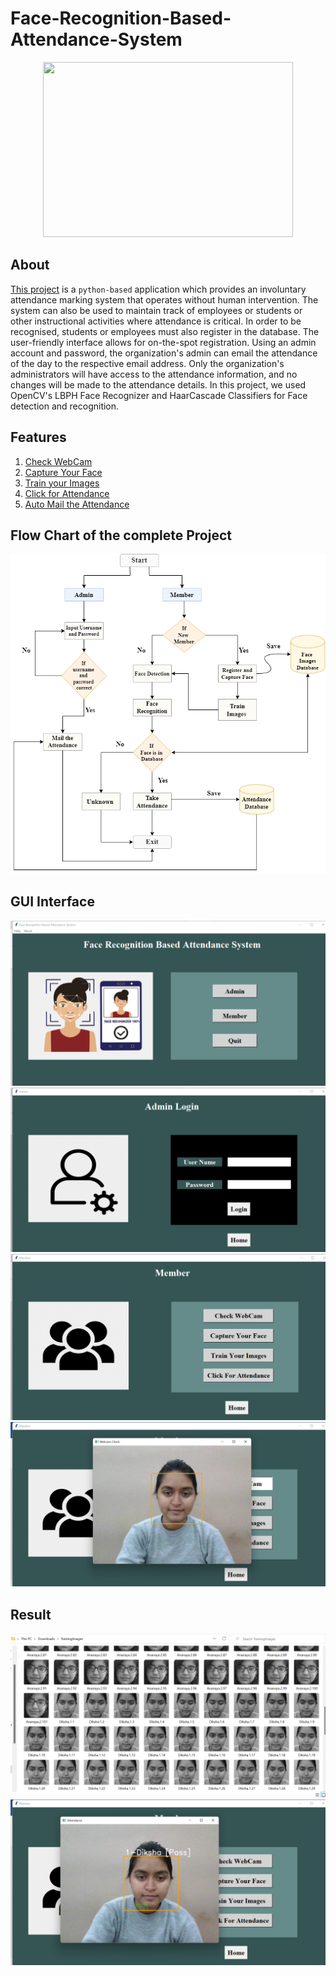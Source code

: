 # Face-Recognition-Based-Attendance-System
<p align="center">
 <img src="https://www.acuant.com/wp-content/uploads/2017/02/iStock-641013458-e1488324610323.jpg" border="0" width="400" height="280" /></p>
<p align="center">
  
## About

[This project](https://github.com/Dikshabisht7/Face-Recognition-Based-Attendance-System/blob/be3bf935c37a2e9c7fc716320e570e709f750c8a/FRAS_Project.ipynb) is a `python-based` application which provides an involuntary attendance marking system that operates without human intervention. The system can also be used to maintain track of employees or students or other instructional activities where attendance is critical. In order to be recognised, students or employees must also register in the database. The user-friendly interface allows for on-the-spot registration. Using an admin account and password, the organization's admin can email the attendance of the day to the respective email address. Only the organization's administrators will have access to the attendance information, and no changes will be made to the attendance details. In this project, we used OpenCV's LBPH Face Recognizer and HaarCascade Classifiers for Face detection and recognition.

## Features

1. [Check WebCam](https://github.com/Dikshabisht7/Face-Recognition-Based-Attendance-System/blob/cc99a86b7cc075ed9003fa265618a62ebd26ded7/Check_Webcam.ipynb)
2. [Capture Your Face](https://github.com/Dikshabisht7/Face-Recognition-Based-Attendance-System/blob/615f458775d8f8479f6ea341b48c283e112398b4/Capture_Face.ipynb)  
3. [Train your Images](https://github.com/Dikshabisht7/Face-Recognition-Based-Attendance-System/blob/3a0a6b33e614ae5c7c7f516ea0abae82f3ab4f2e/Train_Images.ipynb)  
4. [Click for Attendance](https://github.com/Dikshabisht7/Face-Recognition-Based-Attendance-System/blob/596bbf89fc287e043b58b515c27b99fe6773f04a/Face_Recognition.ipynb)  
5. [Auto Mail the Attendance](https://github.com/Dikshabisht7/Face-Recognition-Based-Attendance-System/blob/7297838af7b79c1e0b6176920dcf44afadc07ae6/Automail_Attendance.ipynb) 

## Flow Chart of the complete Project

![FlowChart](https://github.com/Dikshabisht7/Face-Recognition-Based-Attendance-System/blob/84b4ea54902020d4f1f0bdc76c6b218444b6dd16/GUI%20Interface/FlowChart.png)
 
## GUI Interface
 
![Main Window](https://github.com/Dikshabisht7/Face-Recognition-Based-Attendance-System/blob/872e89d59cd1954c5c887e0b46c5328c4a381b5a/GUI%20Interface/Main%20Window.png)
![Admin Window](https://github.com/Dikshabisht7/Face-Recognition-Based-Attendance-System/blob/301417677e8391b4c423bc10519a7e16ec1c8600/GUI%20Interface/Admin%20Login.png)
![Member Window](https://github.com/Dikshabisht7/Face-Recognition-Based-Attendance-System/blob/301417677e8391b4c423bc10519a7e16ec1c8600/GUI%20Interface/Member%20Window.png)
![Webcam](https://github.com/Dikshabisht7/Face-Recognition-Based-Attendance-System/blob/301417677e8391b4c423bc10519a7e16ec1c8600/GUI%20Interface/Chcek%20Webcam.png)
 
## Result

![Dataset](https://github.com/Dikshabisht7/Face-Recognition-Based-Attendance-System/blob/301417677e8391b4c423bc10519a7e16ec1c8600/GUI%20Interface/Dataset.png)
![Result](https://github.com/Dikshabisht7/Face-Recognition-Based-Attendance-System/blob/301417677e8391b4c423bc10519a7e16ec1c8600/GUI%20Interface/Attendance.png)
